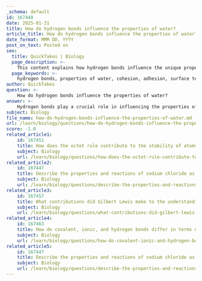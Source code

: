 ```yaml
---
_schema: default
id: 167448
date: 2025-01-31
title: How do hydrogen bonds influence the properties of water?
article_title: How do hydrogen bonds influence the properties of water?
date_format: MMM DD, YYYY
post_on_text: Posted on
seo:
  title: QuickTakes | Biology
  page_description: >-
    This content explains how hydrogen bonds influence the unique properties of water, such as cohesion, adhesion, high heat capacity, and solvent capabilities, which are essential for life and various biological processes.
  page_keywords: >-
    hydrogen bonds, properties of water, cohesion, adhesion, surface tension, capillary action, high heat capacity, solvent properties, polar molecules, biological processes
author: QuickTakes
question: >-
    How do hydrogen bonds influence the properties of water?
answer: >-
    Hydrogen bonds play a crucial role in influencing the properties of water, which are essential for life and various biological processes. Here’s a detailed explanation of how these bonds contribute to the unique characteristics of water:\n\n### 1. Formation of Hydrogen Bonds\nWater (H₂O) is a polar molecule, characterized by a partial positive charge on the hydrogen atoms and a partial negative charge on the oxygen atom. This polarity arises from the difference in electronegativity between oxygen and hydrogen, with oxygen being more electronegative. As a result, water molecules can form hydrogen bonds with each other, where the positively charged hydrogen atoms of one water molecule are attracted to the negatively charged oxygen atoms of another. Each water molecule can form hydrogen bonds with up to four neighboring water molecules, creating a dynamic and extensive network of interactions.\n\n### 2. Cohesion\nCohesion refers to the attraction between molecules of the same substance. In water, hydrogen bonds create strong cohesive forces, which are responsible for several phenomena:\n- **Surface Tension**: The cohesive forces between water molecules result in high surface tension, allowing water droplets to form and enabling small insects, like water striders, to walk on the surface without sinking.\n- **Capillary Action**: Cohesion also contributes to capillary action, where water can move through narrow spaces, such as in plant xylem, aiding in the transport of water from roots to leaves.\n\n### 3. Adhesion\nAdhesion is the attraction between molecules of different substances. Hydrogen bonds enable water to adhere to other polar surfaces, which is important for:\n- **Meniscus Formation**: When water is in a glass container, it curves at the edges due to adhesion to the glass, forming a meniscus.\n- **Water Transport in Plants**: Adhesion helps water molecules stick to the walls of plant vessels, facilitating the movement of water against gravity.\n\n### 4. High Heat Capacity\nThe extensive hydrogen bonding in water contributes to its high heat capacity, meaning it can absorb and release large amounts of heat with minimal temperature change. This property is vital for:\n- **Climate Regulation**: Water bodies can moderate temperatures in their surroundings, influencing local climates.\n- **Biological Processes**: The high heat capacity of water helps maintain stable temperatures in organisms, which is crucial for metabolic processes.\n\n### 5. Solvent Properties\nWater's polarity and ability to form hydrogen bonds make it an excellent solvent for many substances, particularly ionic and polar compounds. This property is essential for:\n- **Biochemical Reactions**: Many biochemical reactions occur in aqueous environments, where water acts as a solvent, facilitating the interaction of reactants.\n- **Nutrient Transport**: Water dissolves nutrients and minerals, allowing for their transport in biological systems.\n\n### Summary\nIn summary, hydrogen bonds are fundamental to the unique properties of water, including its cohesion, adhesion, high heat capacity, and solvent capabilities. These properties are essential for various biological and chemical processes, making water a vital component for life on Earth.
subject: Biology
file_name: how-do-hydrogen-bonds-influence-the-properties-of-water.md
url: /learn/biology/questions/how-do-hydrogen-bonds-influence-the-properties-of-water
score: -1.0
related_article1:
    id: 167451
    title: How does the octet rule contribute to the stability of atoms in chemical bonding?
    subject: Biology
    url: /learn/biology/questions/how-does-the-octet-rule-contribute-to-the-stability-of-atoms-in-chemical-bonding
related_article2:
    id: 167447
    title: Describe the properties and reactions of sodium chloride as a common ionic compound.
    subject: Biology
    url: /learn/biology/questions/describe-the-properties-and-reactions-of-sodium-chloride-as-a-common-ionic-compound
related_article3:
    id: 167457
    title: What contributions did Gilbert Lewis make to the understanding of acids and bases?
    subject: Biology
    url: /learn/biology/questions/what-contributions-did-gilbert-lewis-make-to-the-understanding-of-acids-and-bases
related_article4:
    id: 167463
    title: How do covalent, ionic, and hydrogen bonds differ in terms of strength and stability?
    subject: Biology
    url: /learn/biology/questions/how-do-covalent-ionic-and-hydrogen-bonds-differ-in-terms-of-strength-and-stability
related_article5:
    id: 167447
    title: Describe the properties and reactions of sodium chloride as a common ionic compound.
    subject: Biology
    url: /learn/biology/questions/describe-the-properties-and-reactions-of-sodium-chloride-as-a-common-ionic-compound
---
```


&nbsp;